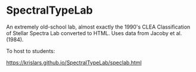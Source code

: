 # SpectralTypeLab

An extremely old-school lab, almost exactly the 1990's CLEA Classification of Stellar Spectra Lab converted to HTML.  Uses data from Jacoby et al. (1984).

To host to students:

https://krislars.github.io/SpectralTypeLab/speclab.html
